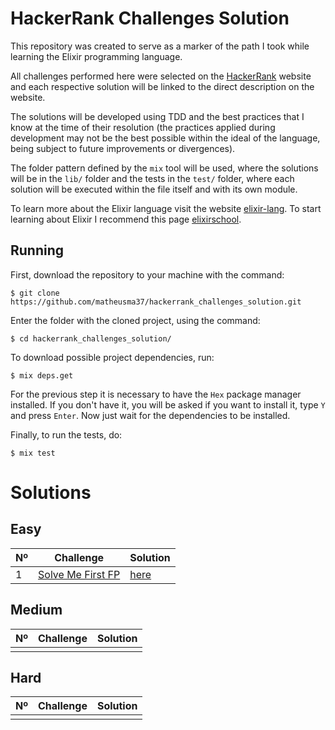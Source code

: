 # HackerRank Challenges Solution

This repository was created to serve as a marker of the path I took while learning the Elixir programming language.

All challenges performed here were selected on the [HackerRank](https://www.hackerrank.com) website and each respective solution will be linked to the direct description on the website.

The solutions will be developed using TDD and the best practices that I know at the time of their resolution (the practices applied during development may not be the best possible within the ideal of the language, being subject to future improvements or divergences).

The folder pattern defined by the `mix` tool will be used, where the solutions will be in the `lib/` folder and the tests in the `test/` folder, where each solution will be executed within the file itself and with its own module.

To learn more about the Elixir language visit the website [elixir-lang](https://elixir-lang.org/). To start learning about Elixir I recommend this page [elixirschool](https://elixirschool.com/).

## Running

First, download the repository to your machine with the command:
```
$ git clone https://github.com/matheusma37/hackerrank_challenges_solution.git
```

Enter the folder with the cloned project, using the command:
```
$ cd hackerrank_challenges_solution/
```

To download possible project dependencies, run:
```
$ mix deps.get
```

For the previous step it is necessary to have the `Hex` package manager installed. If you don't have it, you will be asked if you want to install it, type `Y` and press `Enter`. Now just wait for the dependencies to be installed.

Finally, to run the tests, do:
```
$ mix test
```

# Solutions

## Easy

<table>
  <thead>
    <tr>
      <th>
        Nº
      </th>
      <th>
        Challenge
      </th>
      <th>
        Solution
      </th>
    </tr>
  </thead>
  <tbody>
    <tr>
      <td>1</td>
      <td>
        <a href="https://www.hackerrank.com/challenges/fp-solve-me-first/problem">
          Solve Me First FP
        </a>
      </td>
      <td>
        <a href="/lib/solve_me_first_fp.ex">
          here
        </a>
      </td>
    </tr>
  </tbody>
</table>

## Medium

<table>
  <thead>
    <tr>
      <th>
        Nº
      </th>
      <th>
        Challenge
      </th>
      <th>
        Solution
      </th>
    </tr>
  </thead>
  <tbody>
    <tr>
      <td></td>
      <td></td>
      <td></td>
    </tr>
  </tbody>
</table>

## Hard

<table>
  <thead>
    <tr>
      <th>
        Nº
      </th>
      <th>
        Challenge
      </th>
      <th>
        Solution
      </th>
    </tr>
  </thead>
  <tbody>
    <tr>
      <td></td>
      <td></td>
      <td></td>
    </tr>
  </tbody>
</table>
